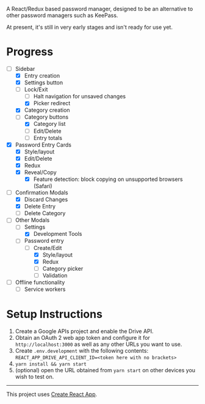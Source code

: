 A React/Redux based password manager, designed to be an alternative to other password managers such as KeePass.

At present, it's still in very early stages and isn't ready for use yet.

# Progress

- [ ] Sidebar
  - [x] Entry creation
  - [x] Settings button
  - [ ] Lock/Exit
    - [ ] Halt navigation for unsaved changes
    - [x] Picker redirect
  - [x] Category creation
  - [ ] Category buttons
    - [x] Category list
    - [ ] Edit/Delete
    - [ ] Entry totals
- [x] Password Entry Cards
  - [x] Style/layout
  - [x] Edit/Delete
  - [x] Redux
  - [x] Reveal/Copy
    - [x] Feature detection: block copying on unsupported browsers (Safari)
- [ ] Confirmation Modals 
  - [x] Discard Changes
  - [x] Delete Entry
  - [ ] Delete Category
- [ ] Other Modals
  - [ ] Settings
    - [x] Development Tools
  - [ ] Password entry
    - [ ] Create/Edit
      - [x] Style/layout
      - [x] Redux
      - [ ] Category picker
      - [ ] Validation
- [ ] Offline functionality
  - [ ] Service workers

# Setup Instructions

1. Create a Google APIs project and enable the Drive API.
1. Obtain an OAuth 2 web app token and configure it for `http://localhost:3000` as well as any other URLs you want to use.
1. Create `.env.development` with the following contents: `REACT_APP_DRIVE_API_CLIENT_ID=<token here with no brackets>`
1. `yarn install && yarn start`
1. (optional) open the URL obtained from `yarn start` on other devices you wish to test on.

---

This project uses [Create React App](https://github.com/facebookincubator/create-react-app).

